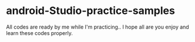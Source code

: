 # android-Studio-practice-samples
All codes are ready by me while I'm practicing.. I hope all are you enjoy and learn these codes properly.
